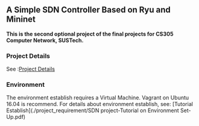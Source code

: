## A Simple SDN Controller Based on Ryu and Mininet

**This is the second optional project of the final projects for CS305 Computer Network, SUSTech.**

### Project Details

See :[Project Details](./project_requirement/proj_sdn.pdf)

### Environment

The environment establish requires a Virtual Machine. Vagrant on Ubuntu 16.04 is recommend. For details about environment establish, see: [Tutorial Establish](./project_requirement/SDN project-Tutorial on Environment Set-Up.pdf)

